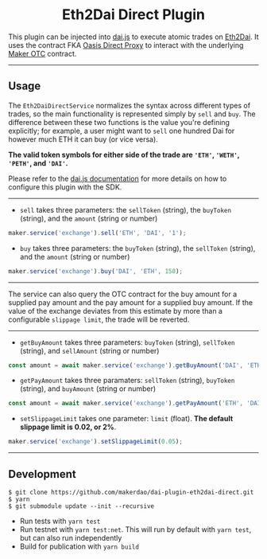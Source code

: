 <h1 align="center">
Eth2Dai Direct Plugin
</h1>

This plugin can be injected into [dai.js](https://github.com/makerdao/dai.js) to execute atomic trades on [Eth2Dai](https://eth2dai.com/). It uses the contract FKA [Oasis Direct Proxy](https://github.com/makerdao/oasis-direct-proxy) to interact with the underlying [Maker OTC](https://github.com/makerdao/maker-otc) contract.

___
## Usage

The `Eth2DaiDirectService` normalizes the syntax across different types of trades, so the main functionality is represented simply by `sell` and `buy`. The difference between these two functions is the value you're defining explicitly; for example, a user might want to `sell` one hundred Dai for however much ETH it can buy (or vice versa).

**The valid token symbols for either side of the trade are `'ETH'`, `'WETH'`, `'PETH'`, and `'DAI'`.**

Please refer to the [dai.js documentation](https://github.com/makerdao/dai.js/wiki) for more details on how to configure this plugin with the SDK.

___

* `sell` takes three parameters: the `sellToken` (string), the `buyToken` (string), and the `amount` (string or number)

```js
maker.service('exchange').sell('ETH', 'DAI', '1');
```

* `buy` takes three parameters: the `buyToken` (string), the `sellToken` (string), and the `amount` (string or number)

```js
maker.service('exchange').buy('DAI', 'ETH', 150);
```

____

The service can also query the OTC contract for the buy amount for a supplied pay amount and the pay amount for a supplied buy amount. If the value of the exchange deviates from this estimate by more than a configurable `slippage limit`, the trade will be reverted.

___

* `getBuyAmount` takes three parameters: `buyToken` (string), `sellToken` (string), and `sellAmount` (string or number)

```js
const amount = await maker.service('exchange').getBuyAmount('DAI', 'ETH', 150);
```

* `getPayAmount` takes three paramaters: `sellToken` (string), `buyToken` (string), and `buyAmount` (string or number)

```js
const amount = await maker.service('exchange').getPayAmount('ETH', 'DAI', '1');
```

* `setSlippageLimit` takes one parameter: `limit` (float). **The default slippage limit is 0.02, or 2%**.

```js
maker.service('exchange').setSlippageLimit(0.05);
```
___

## Development

```
$ git clone https://github.com/makerdao/dai-plugin-eth2dai-direct.git
$ yarn
$ git submodule update --init --recursive
```

* Run tests with `yarn test`
* Run testnet with `yarn test:net`. This will run by default with `yarn test`, but can also run independently
* Build for publication with `yarn build`
